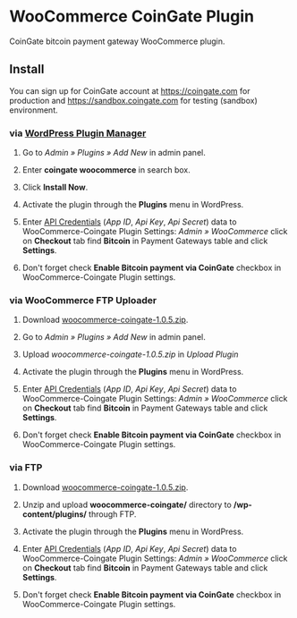 # WooCommerce CoinGate Plugin

CoinGate bitcoin payment gateway WooCommerce plugin.

## Install

You can sign up for CoinGate account at https://coingate.com for production and https://sandbox.coingate.com for testing (sandbox) environment.

### via [WordPress Plugin Manager](https://codex.wordpress.org/Plugins_Add_New_Screen)

1. Go to *Admin » Plugins » Add New* in admin panel.

2. Enter **coingate woocommerce** in search box.

3. Click **Install Now**.

4. Activate the plugin through the **Plugins** menu in WordPress.
 
5. Enter [API Credentials](http://support.coingate.com/knowledge_base/topics/how-can-i-create-coingate-api-credentials) (*App ID*, *Api Key*, *Api Secret*) data to WooCommerce-Coingate Plugin Settings: *Admin » WooCommerce* click on **Checkout** tab find **Bitcoin** in Payment Gateways table and click **Settings**.

6. Don't forget check **Enable Bitcoin payment via CoinGate** checkbox in WooCommerce-Coingate Plugin settings.

### via WooCommerce FTP Uploader

1. Download [woocommerce-coingate-1.0.5.zip](https://github.com/coingate/woocommerce-plugin/releases/download/v1.0.5/woocommerce-coingate-1.0.5.zip).

2. Go to *Admin » Plugins » Add New* in admin panel.

3. Upload *woocommerce-coingate-1.0.5.zip* in *Upload Plugin*

4. Activate the plugin through the **Plugins** menu in WordPress.
 
5. Enter [API Credentials](http://support.coingate.com/knowledge_base/topics/how-can-i-create-coingate-api-credentials) (*App ID*, *Api Key*, *Api Secret*) data to WooCommerce-Coingate Plugin Settings: *Admin » WooCommerce* click on **Checkout** tab find **Bitcoin** in Payment Gateways table and click **Settings**.

6. Don't forget check **Enable Bitcoin payment via CoinGate** checkbox in WooCommerce-Coingate Plugin settings.

### via FTP

1. Download [woocommerce-coingate-1.0.5.zip](https://github.com/coingate/woocommerce-plugin/releases/download/v1.0.5/woocommerce-coingate-1.0.5.zip).

2. Unzip and upload **woocommerce-coingate/** directory to **/wp-content/plugins/** through FTP.

3. Activate the plugin through the **Plugins** menu in WordPress.

4. Enter [API Credentials](http://support.coingate.com/knowledge_base/topics/how-can-i-create-coingate-api-credentials) (*App ID*, *Api Key*, *Api Secret*) data to WooCommerce-Coingate Plugin Settings: *Admin » WooCommerce* click on **Checkout** tab find **Bitcoin** in Payment Gateways table and click **Settings**.
 
5. Don't forget check **Enable Bitcoin payment via CoinGate** checkbox in WooCommerce-Coingate Plugin settings.
